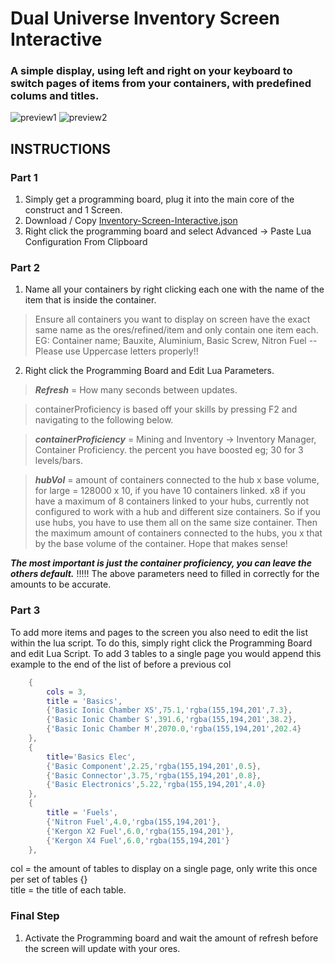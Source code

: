 # Dual Universe Inventory Screen Interactive
### A simple display, using left and right on your keyboard to switch pages of items from your containers, with predefined colums and titles.
![preview1](https://raw.githubusercontent.com/TwinFuture/Dual-Universe--Inventory-Screen-Interactive/main/images/2020-11-11%20(3).png) ![preview2](https://raw.githubusercontent.com/TwinFuture/Dual-Universe--Inventory-Screen-Interactive/main/images/2020-11-11%20(2).png)

## INSTRUCTIONS

### Part 1
1) Simply get a programming board, plug it into the main core of the construct and 1 Screen.
2) Download / Copy [Inventory-Screen-Interactive.json](https://raw.githubusercontent.com/TwinFuture/Dual-Universe--Inventory-Screen-Interactive/main/Inventory-Screen-Interactive.json)
3) Right click the programming board and select Advanced -> Paste Lua Configuration From Clipboard

### Part 2
1) Name all your containers by right clicking each one with the name of the item that is inside the container.
> Ensure all containers you want to display on screen have the exact same name as the ores/refined/item and only contain one item each.
EG: Container name; Bauxite, Aluminium, Basic Screw, Nitron Fuel -- Please use Uppercase letters properly!!
2) Right click the Programming Board and Edit Lua Parameters.
  > ***Refresh*** = How many seconds between updates.
  
  > containerProficiency is based off your skills by pressing F2 and navigating to the following below.
  
  > ***containerProficiency*** = Mining and Inventory -> Inventory Manager, Container Proficiency. the percent you have boosted eg; 30 for 3 levels/bars.
  
  > ***hubVol*** = amount of containers connected to the hub x base volume, for large = 128000 x 10, if you have 10 containers linked.
x8 if you have a maximum of 8 containers linked to your hubs, currently not configured to work with a hub and different size containers. So if you use hubs, you have to use them all on the same size container. Then the maximum amount of containers connected to the hubs, you x that by the base volume of the container. Hope that makes sense!

***The most important is just the container proficiency, you can leave the others default.***
!!!!! The above parameters need to filled in correctly for the amounts to be accurate.

### Part 3

To add more items and pages to the screen you also need to edit the list within the lua script.
To do this, simply right click the Programming Board and edit Lua Script.
To add 3 tables to a single page you would append this example to the end of the list of before a previous col
```lua
    {
        cols = 3,
        title = 'Basics',
        {'Basic Ionic Chamber XS',75.1,'rgba(155,194,201',7.3},
        {'Basic Ionic Chamber S',391.6,'rgba(155,194,201',38.2},
        {'Basic Ionic Chamber M',2070.0,'rgba(155,194,201',202.4}
    },
    {
        title='Basics Elec',
        {'Basic Component',2.25,'rgba(155,194,201',0.5},
        {'Basic Connector',3.75,'rgba(155,194,201',0.8},
        {'Basic Electronics',5.22,'rgba(155,194,201',4.0}
    },
    {
        title = 'Fuels',
        {'Nitron Fuel',4.0,'rgba(155,194,201'},
        {'Kergon X2 Fuel',6.0,'rgba(155,194,201'},
        {'Kergon X4 Fuel',6.0,'rgba(155,194,201'}
    },
```
col = the amount of tables to display on a single page, only write this once per set of tables {}  
title = the title of each table. 

### Final Step
1) Activate the Programming board and wait the amount of refresh before the screen will update with your ores.
